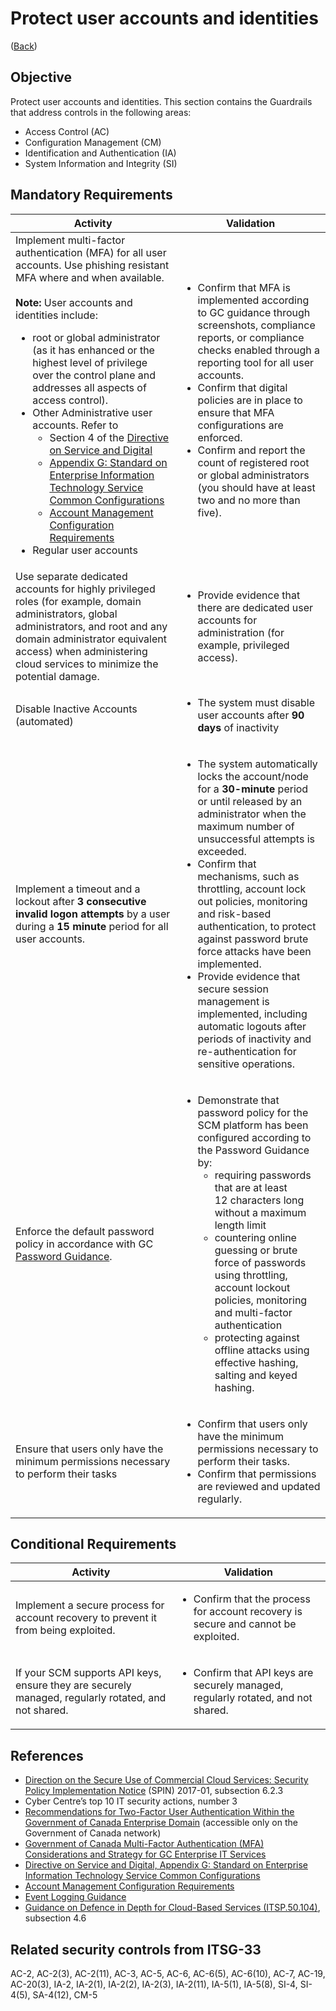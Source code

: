 # Protect user accounts and identities

([Back](../../GUARDRAILS.md))

## Objective

Protect user accounts and identities.
This section contains the Guardrails that address controls in the following areas:

- Access Control (AC)
- Configuration Management (CM)
- Identification and Authentication (IA)
- System Information and Integrity (SI)

## Mandatory Requirements

| Activity  | Validation |
| --- | --- |
| Implement multi-factor authentication (MFA) for all user accounts. Use phishing resistant MFA where and when available. <br><br> **Note:** User accounts and identities include: <ul><li>root or global administrator (as it has enhanced or the highest level of privilege over the control plane and addresses all aspects of access control).</li><li>Other Administrative user accounts. Refer to<ul><li>Section 4 of the [Directive on Service and Digital](https://www.tbs-sct.canada.ca/pol/doc-eng.aspx?id=32601)</li><li>[Appendix G: Standard on Enterprise Information Technology Service Common Configurations](https://www.tbs-sct.canada.ca/pol/doc-eng.aspx?id=32713)</li><li>[Account Management Configuration Requirements](https://www.canada.ca/en/government/system/digital-government/policies-standards/enterprise-it-service-common-configurations/account.html)</li></ul></li><li>Regular user accounts</li></ul> | <ul><li>Confirm that MFA is implemented according to GC guidance through screenshots, compliance reports, or compliance checks enabled through a reporting tool for all user accounts.</li><li>Confirm that digital policies are in place to ensure that MFA configurations are enforced.</li></li><li>Confirm and report the count of registered root or global administrators (you should have at least two and no more than five).</li></ul> |
| Use separate dedicated accounts for highly privileged roles (for example, domain administrators, global administrators, and root and any domain administrator equivalent access) when administering cloud services to minimize the potential damage. | <ul><li>Provide evidence that there are dedicated user accounts for administration (for example, privileged access).</li> |
| Disable Inactive Accounts (automated) | <ul><li>The system must disable user accounts after **90 days** of inactivity</li></ul> |
| Implement a timeout and a lockout after **3 consecutive invalid logon attempts** by a user during a **15 minute** period for all user accounts. | <ul><li>The system automatically locks the account/node for a **30-minute** period or until released by an administrator when the maximum number of unsuccessful attempts is exceeded.</li><li>Confirm that mechanisms, such as throttling, account lock out policies, monitoring and risk-based authentication, to protect against password brute force attacks have been implemented.</li><li>Provide evidence that secure session management is implemented, including automatic logouts after periods of inactivity and re-authentication for sensitive operations.</li></ul>|
| Enforce the default password policy in accordance with GC [Password Guidance](https://www.canada.ca/en/government/system/digital-government/online-security-privacy/password-guidance.html). | <ul><li>Demonstrate that password policy for the SCM platform has been configured according to the Password Guidance by:<ul><li>requiring passwords that are at least 12 characters long without a maximum length limit</li><li>countering online guessing or brute force of passwords using throttling, account lockout policies, monitoring and multi-factor authentication</li><li>protecting against offline attacks using effective hashing, salting and keyed hashing.</li></ul></li></ul> |
| Ensure that users only have the minimum permissions necessary to perform their tasks | <ul><li>Confirm that users only have the minimum permissions necessary to perform their tasks.</li><li>Confirm that permissions are reviewed and updated regularly.</li></ul> |

## Conditional Requirements

| Activity  | Validation |
| --- | --- |
| Implement a secure process for account recovery to prevent it from being exploited. | <ul><li>Confirm that the process for account recovery is secure and cannot be exploited.</li></ul> |
| If your SCM supports API keys, ensure they are securely managed, regularly rotated, and not shared. | <ul><li>Confirm that API keys are securely managed, regularly rotated, and not shared.</li></ul> |

## References

- [Direction on the Secure Use of Commercial Cloud Services: Security Policy Implementation Notice](https://www.canada.ca/en/treasury-board-secretariat/services/access-information-privacy/security-identity-management/direction-secure-use-commercial-cloud-services-spin.html) (SPIN) 2017-01, subsection 6.2.3
- Cyber Centre’s top 10 IT security actions, number 3
- [Recommendations for Two-Factor User Authentication Within the Government of Canada Enterprise Domain](https://intranet.canada.ca/wg-tg/rtua-rafu-eng.asp) (accessible only on the Government of Canada network)
- [Government of Canada Multi-Factor Authentication (MFA) Considerations and Strategy for GC Enterprise IT Services](https://www.gcpedia.gc.ca/gcwiki/images/9/9e/GC_MFA_Strategy.pdf)
- [Directive on Service and Digital, Appendix G: Standard on Enterprise Information Technology Service Common Configurations](https://www.tbs-sct.canada.ca/pol/doc-eng.aspx?id=32713)
- [Account Management Configuration Requirements](https://www.canada.ca/en/government/system/digital-government/policies-standards/enterprise-it-service-common-configurations/account.html)
- [Event Logging Guidance](https://www.canada.ca/en/government/system/digital-government/online-security-privacy/event-logging-guidance.html)
- [Guidance on Defence in Depth for Cloud-Based Services (ITSP.50.104)](https://cyber.gc.ca/en/guidance/itsp50104-guidance-defence-depth-cloud-based-services), subsection 4.6

## Related security controls from ITSG-33

AC-2, AC-2(3), AC-2(11), AC-3, AC-5, AC-6, AC-6(5), AC-6(10), AC-7, AC-19, AC-20(3), IA-2, IA-2(1), IA-2(2), IA-2(3), IA-2(11), IA-5(1), IA-5(8), SI-4, SI-4(5), SA-4(12), CM-5
